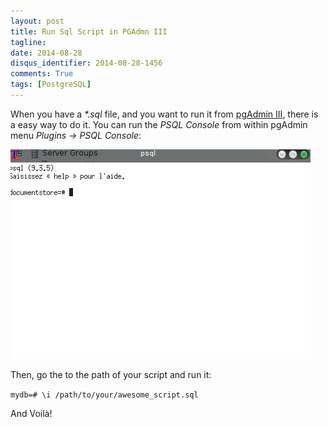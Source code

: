 ```yaml
---
layout: post
title: Run Sql Script in PGAdmn III
tagline: 
date: 2014-08-28
disqus_identifier: 2014-08-28-1456
comments: True
tags: [PostgreSQL]
---
```


When you have a *\*.sql* file, and you want to run it from [pgAdmin III](http://www.pgadmin.org/), there is a easy way to do it.
You can run the *PSQL Console* from within pgAdmin menu *Plugins -> PSQL Console*:

![PSQL Console](/public/images/psql_console.png)

Then, go the to the path of your script and run it:

```mydb=# \i /path/to/your/awesome_script.sql```

And Voilà!

